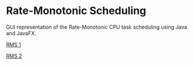 # Rate-Monotonic Scheduling

GUI representation of the Rate-Monotonic CPU task scheduling using Java and JavaFX.

[RMS 1](http://i.imgur.com/CT9Xqcg.png)

[RMS 2](http://i.imgur.com/NRLwZT3.png)
